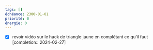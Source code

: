 ```yaml
---
tags: []
échéance: 2300-01-01
priorité: 0
énergie: 0
---
```

- [x] revoir vidéo sur le hack de triangle jaune en complétant ce qu'il faut  [completion:: 2024-02-27]